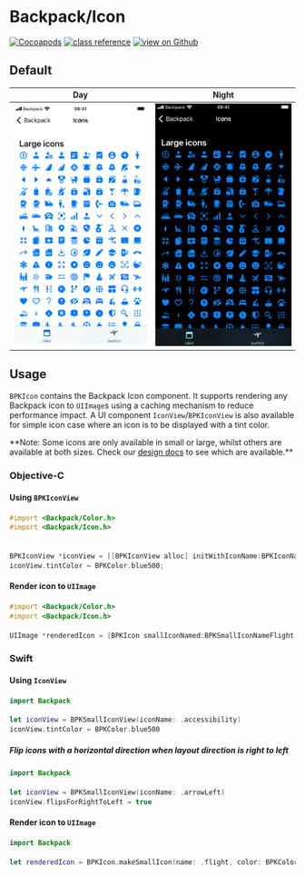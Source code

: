 # Backpack/Icon

[![Cocoapods](https://img.shields.io/cocoapods/v/Backpack.svg?style=flat)](https://cocoapods.org/pods/Backpack)
[![class reference](https://img.shields.io/badge/Class%20reference-iOS-blue)](https://backpack.github.io/ios/versions/latest/uikit/Classes/BPKIcon.html)
[![view on Github](https://img.shields.io/badge/Source%20code-GitHub-lightgrey)](https://github.com/Skyscanner/backpack-ios/tree/main/Backpack/Icon)

## Default

| Day | Night |
| --- | --- |
| <img src="https://raw.githubusercontent.com/Skyscanner/backpack-ios/main/screenshots/iPhone%208-icon___all_lm.png" alt="" width="375" /> |<img src="https://raw.githubusercontent.com/Skyscanner/backpack-ios/main/screenshots/iPhone%208-icon___all_dm.png" alt="" width="375" /> |

## Usage

`BPKIcon` contains the Backpack Icon component. It supports rendering any Backpack icon to `UIImage`s using a caching mechanism to reduce performance impact. A UI component `IconView`/`BPKIconView` is also available for simple icon case where an icon is to be displayed with a tint color.

\*\*Note: Some icons are only available in small or large, whilst others are available at both sizes. Check our [design docs](https://backpack.github.io/components/icon?platform=design) to see which are available.\*\*

### Objective-C

#### Using `BPKIconView`

```objective-c
#import <Backpack/Color.h>
#import <Backpack/Icon.h>


BPKIconView *iconView = [[BPKIconView alloc] initWithIconName:BPKIconNameAccessibility size:BPKIconSizeLarge];
iconView.tintColor = BPKColor.blue500;
```

#### Render icon to `UIImage`

```objective-c
#import <Backpack/Color.h>
#import <Backpack/Icon.h>

UIImage *renderedIcon = [BPKIcon smallIconNamed:BPKSmallIconNameFlight color:BPKColor.skyGray];
```

### Swift

#### Using `IconView`

```swift
import Backpack

let iconView = BPKSmallIconView(iconName: .accessibility)
iconView.tintColor = BPKColor.blue500
```

##### Flip icons with a horizontal direction when layout direction is right to left

```swift
import Backpack

let iconView = BPKSmallIconView(iconName: .arrowLeft)
iconView.flipsForRightToLeft = true
```

#### Render icon to `UIImage`

```swift
import Backpack

let renderedIcon = BPKIcon.makeSmallIcon(name: .flight, color: BPKColor.skyGray)
```
